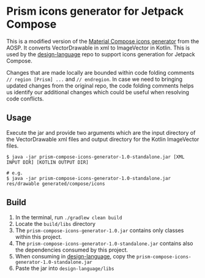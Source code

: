 # Prism icons generator for Jetpack Compose

This is a modified version of the [Material Compose icons generator](https://cs.android.com/androidx/platform/frameworks/support/+/androidx-main:compose/material/material/icons/) from the AOSP. It converts VectorDrawable in xml to ImageVector in Kotlin. This is used by the [design-language](https://github.com/doordash/design-language) repo to support icons generation for Jetpack Compose. 

Changes that are made locally are bounded within code folding comments `// region [Prism] ...` and `// endregion`. In case we need to bringing updated changes from the original repo, the code folding comments helps us identify our additional changes which could be useful when resolving code conflicts.

## Usage

Execute the jar and provide two arguments which are the input directory of the VectorDrawable xml files and output directory for the Kotlin ImageVector files.

```shell
$ java -jar prism-compose-icons-generator-1.0-standalone.jar [XML INPUT DIR] [KOTLIN OUTPUT DIR]

# e.g.
$ java -jar prism-compose-icons-generator-1.0-standalone.jar res/drawable generated/compose/icons
```

## Build

1. In the terminal, run `./gradlew clean build`
2. Locate the `build/libs` directory
3. The `prism-compose-icons-generator-1.0.jar` contains only classes within this project.
4. The `prism-compose-icons-generator-1.0-standalone.jar` contains also the dependencies consumed by this project.
5. When consuming in [design-language](https://github.com/doordash/design-language), copy the `prism-compose-icons-generator-1.0-standalone.jar`
6. Paste the jar into `design-language/libs`